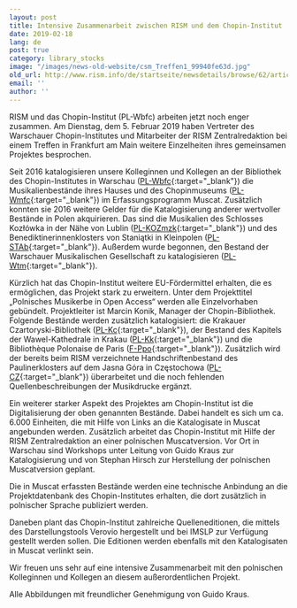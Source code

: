 ```yaml
---
layout: post
title: Intensive Zusammenarbeit zwischen RISM und dem Chopin-Institut
date: 2019-02-18
lang: de
post: true
category: library_stocks
image: "/images/news-old-website/csm_Treffen1_99940fe63d.jpg"
old_url: http://www.rism.info/de/startseite/newsdetails/browse/62/article/64/close-cooperation-between-rism-and-the-chopin-institute.html
email: ''
author: ''
---
```



RISM und das Chopin-Institut (PL-Wbfc) arbeiten jetzt noch enger zusammen. Am Dienstag, dem 5. Februar 2019 haben Vertreter des Warschauer Chopin-Institutes und Mitarbeiter der RISM Zentralredaktion bei einem Treffen in Frankfurt am Main weitere Einzelheiten ihres gemeinsamen Projektes besprochen.

Seit 2016 katalogisieren unsere Kolleginnen und Kollegen an der Bibliothek des Chopin-Institutes in Warschau ([PL-Wbfc](https://opac.rism.info/search?View=rism&siglum=PL-Wbfc&Language=de){:target="_blank"}) die Musikalienbestände ihres Hauses und des Chopinmuseums ([PL-Wmfc](https://opac.rism.info/search?View=rism&siglum=PL-Wmfc&Language=de){:target="_blank"}) im Erfassungsprogramm Muscat. Zusätzlich konnten sie 2016 weitere Gelder für die Katalogisierung anderer wertvoller Bestände in Polen akquirieren. Das sind die Musikalien des Schlosses Kozłówka in der Nähe von Lublin ([PL-KOZmzk](https://opac.rism.info/search?View=rism&siglum=PL-KOZmzk&Language=de){:target="_blank"}) und des Benediktinerinnenklosters von Staniątki in Kleinpolen ([PL-STAb](https://opac.rism.info/search?View=rism&siglum=PL-STAb&Language=de){:target="_blank"}). Außerdem wurde begonnen, den Bestand der Warschauer Musikalischen Gesellschaft zu katalogisieren ([PL-Wtm](https://opac.rism.info/search?View=rism&siglum=PL-Wtm&Language=de){:target="_blank"}).

Kürzlich hat das Chopin-Institut weitere EU-Fördermittel erhalten, die es ermöglichen, das Projekt stark zu erweitern. Unter dem Projekttitel „Polnisches Musikerbe in Open Access“ werden alle Einzelvorhaben gebündelt. Projektleiter ist Marcin Konik, Manager der Chopin-Bibliothek. Folgende Bestände werden zusätzlich katalogisiert: die Krakauer Czartoryski-Bibliothek ([PL-Kc](https://opac.rism.info/search?View=rism&siglum=PL-Kc&Language=de){:target="_blank"}), der Bestand des Kapitels der Wawel-Kathedrale in Krakau ([PL-Kk](https://opac.rism.info/search?View=rism&siglum=PPL-Kk&Language=de){:target="_blank"}) und die Bibliothèque Polonaise de Paris ([F-Ppo](https://opac.rism.info/search?View=rism&siglum=F-Ppo&Language=de){:target="_blank"}). Zusätzlich wird der bereits beim RISM verzeichnete Handschriftenbestand des Paulinerklosters auf dem Jasna Góra in Częstochowa ([PL-CZ](https://opac.rism.info/search?View=rism&siglum=PL-CZ&Language=de){:target="_blank"}) überarbeitet und die noch fehlenden Quellenbeschreibungen der Musikdrucke ergänzt.

Ein weiterer starker Aspekt des Projektes am Chopin-Institut ist die Digitalisierung der oben genannten Bestände. Dabei handelt es sich um ca. 6.000 Einheiten, die mit Hilfe von Links an die Katalogisate in Muscat angebunden werden. Zusätzlich arbeitet das Chopin-Institut mit Hilfe der RISM Zentralredaktion an einer polnischen Muscatversion. Vor Ort in Warschau sind Workshops unter Leitung von Guido Kraus zur Katalogisierung und von Stephan Hirsch zur Herstellung der polnischen Muscatversion geplant.

Die in Muscat erfassten Bestände werden eine technische Anbindung an die Projektdatenbank des Chopin-Institutes erhalten, die dort zusätzlich in polnischer Sprache publiziert werden.

Daneben plant das Chopin-Institut zahlreiche Quelleneditionen, die mittels des Darstellungstools Verovio hergestellt und bei IMSLP zur Verfügung gestellt werden sollen. Die Editionen werden ebenfalls mit den Katalogisaten in Muscat verlinkt sein.

Wir freuen uns sehr auf eine intensive Zusammenarbeit mit den polnischen Kolleginnen und Kollegen an diesem außerordentlichen Projekt.

Alle Abbildungen mit freundlicher Genehmigung von Guido Kraus.

